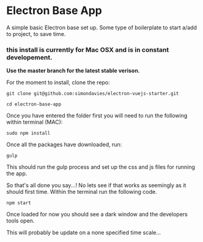 # Electron Base App
A simple basic Electron base set up.  Some type of boilerplate to start a/add to project, to save time.

### this install is currently for Mac OSX and is in constant developement.
__Use the master branch for the latest stable verison.__

For the moment to install, clone the repo:

```
git clone git@github.com:simondavies/electron-vuejs-starter.git
```

```
cd electron-base-app
```


Once you have entered the folder first you will need to run the following within terminal (MAC):

```
sudo npm install
```

Once all the packages have downloaded, run:

```
gulp
```

This should run the gulp process and set up the css and js files for running the app.

So that's all done you say...! No lets see if that works as seemingly as it should first time. Within the terminal run the following code.

```
npm start
```

Once loaded for now you should see a dark window and the developers tools open.


This will probably be update on a none specified time scale...
